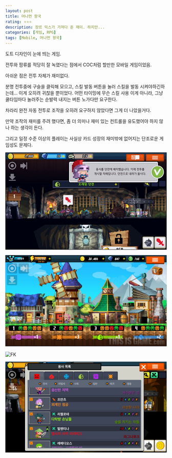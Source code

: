```yaml
---
layout: post
title: 머나먼 왕국
rating: ⭐️⭐️⭐️
description: 장르 믹스가 가져다 준 재미. 하지만...
categories: [게임, RPG]
tags: [Mobile, 머나먼 왕국]
---
```


도트 디자인이 눈에 띄는 게임.

전투와 팜류를 적당히 잘 녹였다는 점에서 COC처럼 할만한 모바일 게임이었음.

아쉬운 점은 전투 자체가 재미없다.

분명 전투중에 구슬을 클릭해 모으고, 스킬 발동 버튼을 눌러 스킬을 발동 시켜야하긴하는데… 이게 오히려 귀찮을 뿐이었다. 어떤 타이밍에 무슨 스킬 사용 이게 아니라, 그냥 쿨타임마다 눌러주는 순발력 내지는 버튼 노가다만 요구한다.

차라리 완전 자동 전투로 조작을 오히려 요구하지 않았다면 그게 더 나았을거다.

만약 조작의 재미를 주려 했다면, 좀 더 의미나 재미 있는 컨트롤을 유도했어야 하지 않나 하는 생각이 든다.

그리고 일정 수준 이상의 플레이는 사실상 카드 성장의 재미밖에 없어지는 단조로운 게임성도 문제다.

![FK](../../img/2014/faraway_kingdom_00.jpg)

![FK](../../img/2014/faraway_kingdom_01.jpg)

![FK](../../img/2014/faraway_kingdom_02.jpg)

![FK](../../img/2014/faraway_kingdom_03.jpg)

